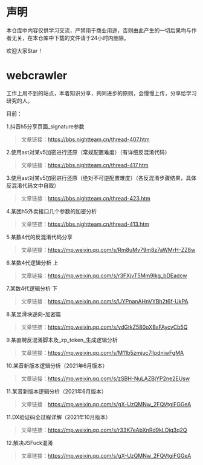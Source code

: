 # 声明
本仓库中内容仅供学习交流，严禁用于商业用途，否则由此产生的一切后果均与作者无关，在本仓库中下载的文件请于24小时内删除。

欢迎大家Star！

# webcrawler

工作上用不到的站点，本着知识分享，共同进步的原则，会慢慢上传，分享给学习研究的人。

目前：

1.抖音h5分享页面_signature参数  
>文章链接：<https://bbs.nightteam.cn/thread-407.htm>

2.使用ast对某v5加密进行还原（常规配置难度）（有详细反混淆代码）  
>文章链接：<https://bbs.nightteam.cn/thread-417.htm>

3.使用ast对某v5加密进行还原（绝对不可逆配置难度）（各反混淆步骤结果，具体反混淆代码文中自取）  
>文章链接：<https://bbs.nightteam.cn/thread-423.htm>

4.某团h5外卖接口几个参数的加密分析
>文章链接：<https://bbs.nightteam.cn/thread-413.htm>

5.某数4代的反混淆代码分享
>文章链接：<https://mp.weixin.qq.com/s/Rm8uMv79m8z7aWMrH-ZZ8w>

6.某数4代逻辑分析 上
>文章链接：<https://mp.weixin.qq.com/s/r3FXjvT5Mm9Ikg_bDEadcw>

7.某数4代逻辑分析 下
>文章链接：<https://mp.weixin.qq.com/s/UYPnanAHnVYBh2t6f-UkPA>

8.某里滑块逆向-加密篇
>文章链接：<https://mp.weixin.qq.com/s/vdGtkZ580oXBsFAycvCb5Q>

9.某直聘反混淆脚本及_zp_token_生成逻辑分析
>文章链接：<https://mp.weixin.qq.com/s/M11b5zmjuc7llpdniwFgMA>

10.某音新版本逻辑分析（2021年6月版本）
>文章链接：<https://mp.weixin.qq.com/s/zSBH-NuLAZBjYP2ne2EUsw>

11.某音新版本逻辑分析（2021年6月版本）
>文章链接：<https://mp.weixin.qq.com/s/gX-UzQMNw_2FQVtgiFGGeA>

11.DX验证码全过程详解（2021年10月版本）
>文章链接：<https://mp.weixin.qq.com/s/r33K7eAbXnRd9kLOjq3q2Q>

12.解决JSFuck混淆
>文章链接：<https://mp.weixin.qq.com/s/gX-UzQMNw_2FQVtgiFGGeA>
